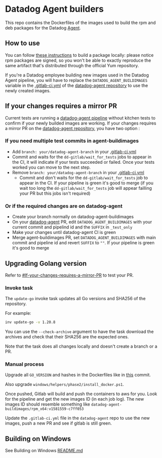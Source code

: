 # Datadog Agent builders

This repo contains the Dockerfiles of the images used to build the rpm and deb
packages for the Datadog [Agent][agent].

## How to use

You can follow [these instructions][agent-omnibus] to build a package locally:
please notice rpm packages are signed, so you won't be able to exactly reproduce
the same artifact that's distributed through the official Yum repository.

If you're a Datadog employee building new images used in the Datadog Agent
pipeline, you will have to replace the `DATADOG_AGENT_BUILDIMAGES` variable
in the [.gitlab-ci.yml](https://github.com/DataDog/datadog-agent/blob/master/.gitlab-ci.yml)
of the [datadog-agent repository][agent] to use the newly created images.

## If your changes requires a mirror PR

Current tests are running a [datadog-agent pipeline][agent] without kitchen 
tests to confirm if your newly builded images are working. If your changes requires
a mirror PR on the [datadog-agent repository][agent], you have two option :
### If you need multiple test commits in agent-buildimages
  - Add `branch: your/datadog-agent-branch` in your [.gitlab-ci.yml](https://github.com/DataDog/datadog-agent-buildimages/blob/fcc4843103d3bfdb976da845133ad3edc48754b2/.gitlab-ci.yml#L261-L263)
  - Commit and waits for the `dd-gitlab/wait_for_tests` jobs to appear in the CI, it will indicate if your tests succeeded or failed.
    Once your tests worked you can move to the next step.
  - Remove `branch: your/datadog-agent-branch` in your [.gitlab-ci.yml](https://github.com/DataDog/datadog-agent-buildimages/blob/fcc4843103d3bfdb976da845133ad3edc48754b2/.gitlab-ci.yml#L261-L263)
    - Commit and don't waits for the `dd-gitlab/wait_for_tests` job to appear in the CI. 
      If your pipeline is green it's good to merge (if you wait too long the `dd-gitlab/wait_for_tests` job will appear failling your PR but this jobs isn't required)
### Or if the required changes are on datadog-agent
  - Create your branch normally on datadog-agent-buildimages
  - On your [datadog-agent][agent] PR, edit `DATADOG_AGENT_BUILDIMAGES` with your current commit and pipelind id and the `SUFFIX` in `_test_only`
  - Make your changes until datadog-agent CI is green
  - Merge agent-buildimages PR, set `DATADOG_AGENT_BUILDIMAGES` with main commit and pipeline id and revert `SUFFIX` to `""`.
    If your pipeline is green it's good to merge

[agent]: https://github.com/DataDog/datadog-agent
[agent-omnibus]: https://github.com/DataDog/datadog-agent/blob/master/docs/dev/agent_omnibus.md

## Upgrading Golang version

Refer to [#If-your-changes-requires-a-mirror-PR](#If-your-changes-requires-a-mirror-PR) to test your PR.

### Invoke task
The `update-go` invoke task updates all Go versions and SHA256 of the repository.

For example:
```sh
inv update-go -v 1.20.8
```
You can use the `--check-archive` argument to have the task download the archives and check that
their SHA256 are the expected ones.

Note that the task does all changes locally and doesn't create a branch or a PR.

### Manual process
Upgrade all `GO_VERSION` and hashes in the Dockerfiles like in
[this](https://github.com/DataDog/datadog-agent-buildimages/commit/4fdacd48725fdbab84d8fc0e27f9fc23ac5e7d9a) commit.

Also upgrade `windows/helpers/phase2/install_docker.ps1`.

Once pushed, Gitlab will build and push the containers to aws for you. Look for
the pipeline and get the new images ID (in each job log). The
new images ID should resemble something like
`datadog-agent-buildimages/rpm_x64:v1581559-c7ff053`

Update the `.gitlab-ci.yml` file in the `datadog-agent` repo to use the new images,
push a new PR and see if gitlab is still green.

## Building on Windows
See Building on Windows [README.md](windows/README.md)
